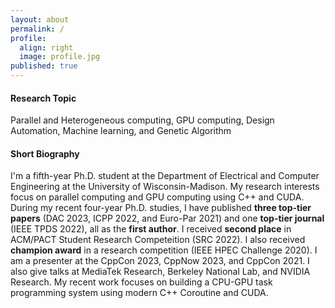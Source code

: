 ```yaml
---
layout: about
permalink: /
profile:
  align: right
  image: profile.jpg
published: true
---
```


#### Research Topic
Parallel and Heterogeneous computing, GPU computing, Design Automation, Machine learning, and Genetic Algorithm 
#### Short Biography
I'm a fifth-year Ph.D. student at the Department of Electrical and Computer Engineering at the University of Wisconsin-Madison. 
My research interests focus on parallel computing and GPU computing using C++ and CUDA. 
During my recent four-year Ph.D. studies, I have published **three top-tier papers** (DAC 2023, ICPP 2022, and Euro-Par 2021) and one **top-tier journal** (IEEE TPDS 2022), all as the **first author**. 
I received **second place** in ACM/PACT Student Research Competeition (SRC 2022). I also received **champion award** in a research competition (IEEE HPEC Challenge 2020). 
I am a presenter at the CppCon 2023, CppNow 2023, and CppCon 2021. 
I also give talks at MediaTek Research, Berkeley National Lab, and NVIDIA Research. 
My recent work focuses on building a CPU-GPU task programming system using modern C++ Coroutine and CUDA.
